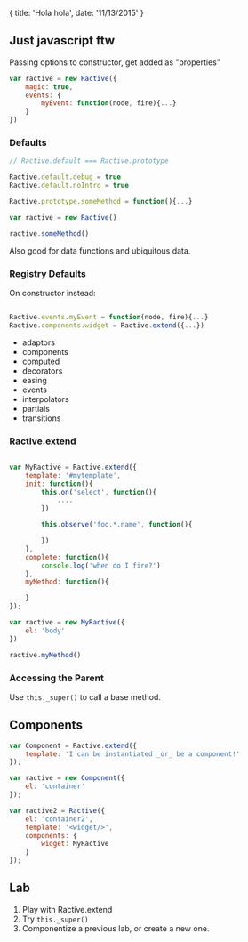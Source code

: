 {
  title: 'Hola hola',
  date: '11/13/2015'
}

## Just javascript ftw

Passing options to constructor, get added as "properties"

```js
var ractive = new Ractive({
	magic: true,
	events: {
		myEvent: function(node, fire){...}
	}
})
```

### Defaults

```js
// Ractive.default === Ractive.prototype

Ractive.default.debug = true
Ractive.default.noIntro = true

Ractive.prototype.someMethod = function(){...}

var ractive = new Ractive()

ractive.someMethod()

```

Also good for data functions and ubiquitous data.

### Registry Defaults

On constructor instead:

```js

Ractive.events.myEvent = function(node, fire){...}
Ractive.components.widget = Ractive.extend({...})
```

* adaptors
* components
* computed
* decorators
* easing
* events
* interpolators
* partials
* transitions

### Ractive.extend

```js

var MyRactive = Ractive.extend({
  	template: '#mytemplate',
  	init: function(){
  		this.on('select', function(){
  			....
  		})

  		this.observe('foo.*.name', function(){

  		})
  	},
  	complete: function(){
  		console.log('when do I fire?')
  	},
  	myMethod: function(){

  	}
});

var ractive = new MyRactive({
	el: 'body'
})

ractive.myMethod()

```
### Accessing the Parent

Use `this._super()` to call a base method.

## Components

```js
var Component = Ractive.extend({
	template: 'I can be instantiated _or_ be a component!'
});

var ractive = new Component({
	el: 'container'
});

var ractive2 = Ractive({
	el: 'container2',
	template: '<widget/>',
	components: {
		widget: MyRactive
	}
});
```

## Lab

1. Play with Ractive.extend
2. Try `this._super()`
3. Componentize a previous lab, or create a new one.
